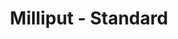 ---
layout: product
title: "Milliput - Standard"
price: "700" 
desc: "N/A"
img_path: "/assets/img/MIL_STD.jpg"
brand: "N/A"
available: false
special_offer: true
new: false
soon: false
cat: "00"
subcat: "00"
subsubcat: "0N/A"
sifra: "MIL_STD"
---